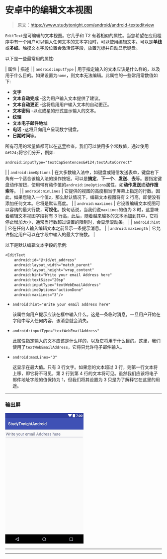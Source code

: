 # 安卓中的编辑文本视图

> 原文：<https://www.studytonight.com/android/android-texteditview>

`EditText`是可编辑的文本视图。它几乎和 T2 有着相似的属性。当您希望在应用程序中有一个用户可以输入任何文本的文本字段时，可以使用编辑文本。可以是**单线**或**多线**。触摸文本字段位置会激活该字段，放置光标并自动显示键盘。

以下是一些最常用的属性:

| 属性 | 描述 |
| `android:inputType` | 用于指定输入的文本应该是什么样的，以及用于什么目的。如果设置为`none`，则文本无法编辑。此属性的一些常用常数值如下:

*   **文字**
*   **文本自动完成** -这为用户输入文本提供了建议。
*   **文本自动更正** -这将启用用户输入文本的自动更正。
*   **文本密码** -以点或星的形式显示输入的文本。
*   **纹理**
*   **文本电子邮件地址**
*   **电话** -这将只向用户呈现数字键盘。
*   **日期时间**等。

所有可用的常量值都可以在[这里](https://developer.android.com/reference/android/R.attr.html#inputType)检查。我们可以使用多个常数值，通过使用`&#124;`将它们分开，例如:

```
android:inputType="textCapSentences&#124;textAutoCorrect"
```

 |
| `android:imeOptions` | 在大多数输入法中，如键盘或短信发送表单，键盘右下角有一个适合该输入法的操作按钮。可以是**搞定**、**下一个**、**发送**、**去**等。要指定键盘动作按钮，使用带有动作值的`android:imeOptions`属性，如**动作发送**或**动作搜索**等。 |
| `android:minLines` | 它提供的视图的高度相当于屏幕上指定的行数。因此，如果您输入一个值`2`，那么默认情况下，编辑文本视图将有 2 行高，即使没有添加任何文本。它将是默认高度。 |
| `android:maxLines` | 它设置编辑文本视图可以容纳的最大行数，**可视化**。换句话说，当我们说`maxLines`的值为 3 时，这意味着编辑文本视图字段将有 3 行高，此后，随着越来越多的文本添加到其中，它将停止增加大小，通常当行数超过设置的限制时，会显示滚动条。 |
| `android:hint` | 它在任何人输入编辑文本之前显示一条提示消息。 |
| `android:maxLength` | 它允许指定用户可以在字段中输入的最大字符数。 |

以下是默认编辑文本字段的示例:

```
<EditText
    android:id="@+id/et_address"
    android:layout_width="match_parent"
    android:layout_height="wrap_content"
    android:hint="Write your email Address here"
    android:textSize="20sp"
    android:inputType="textWebEmailAddress"
    android:imeOptions="actionDone"
    android:maxLines="3"/>
```

*   `android:hint="Write your email address here"`

    该属性向用户提示应该在框中输入什么。这是一条临时消息，一旦用户开始在字段中写入任何内容，该消息就会消失。

*   `android:inputType="textWebEmailAddress"`

    此属性指定输入的文本应该是什么样的，以及它将用于什么目的。这里，我们使用了`textWebEmailAddress`，它将只允许电子邮件输入。

*   `android:maxLines="3"`

    这显示在最大值。只有 3 行文字。如果您的文本超过 3 行，则第一行文本将上移，即它将不可见，第 2 行到第 4 行的文本将可见。虽然我们应该将电子邮件地址字段的值保持为 1，但我们将其设置为 3 只是为了解释它在这里的用途。

* * *

### 输出屏

![EditText View in Android](img/01acbf197d5806947d7a6e3679d3c3f5.png)

* * *

* * *